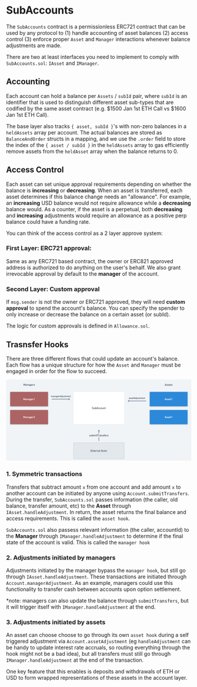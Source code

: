 # SubAccounts

The `SubAccounts` contract is a permissionless ERC721 contract that can be used by any protocol to (1) handle accounting of asset balances (2) access control (3) enforce proper `Asset` and `Manager` interactions whenever balance adjustments are made.

There are two at least interfaces you need to implement to comply with `SubAccounts.sol`: `IAsset` and `IManager`.

## Accounting

Each account can hold a balance per `Assets` / `subId` pair, where `subId` is an identifier that is used to distinguish different asset sub-types that are codified by the same asset contract (e.g. $1500 Jan 1st ETH Call vs $1600 Jan 1st ETH Call).

The base layer also tracks `{ asset, subId }`'s with non-zero balances in a `heldAssets` array per account. The actual balances are stored as `BalanceAndOrder` structs in a mapping, and we use the `.order` field to store the index of the `{ asset / subId }` in the `heldAssets` array to gas efficiently remove assets from the `heldAsset` array when the balance returns to 0.

## Access Control

Each asset can set unique approval requirements depending on whether the balance is **increasing** or **decreasing**. When an asset is transferred, each asset determines if this balance change needs an "allowance". For example, an **increasing** USD balance would not require allowance while a **decreasing** balance would. As a counter, if the asset is a perpetual, both **decreasing** and **increasing** adjustments would require an allowance as a positive perp balance could have a funding rate.

You can think of the access control as a 2 layer approve system:

### First Layer: **ERC721 approval**:

Same as any ERC721 based contract, the owner or ERC821 approved address is authorized to do anything on the user's behalf. We also grant irrevocable approval by default to the **manager** of the account.

### Second Layer: Custom approval

If `msg.sender` is not the owner or ERC721 approved, they will need **custom approval** to spend the account's balance. You can specify the spender to only increase or decrease the balance on a certain asset (or subId).

The logic for custom approvals is defined in `Allowance.sol`.

## Trasnsfer Hooks

There are three different flows that could update an account's balance. Each flow has a unique structure for how the `Asset` and `Manager` must be engaged in order for the flow to succeed.

![Base layer](./imgs/overall/base-layer-basic.png)

### 1. Symmetric transactions

Transfers that subtract amount `x` from one account and add amount `x` to another account can be initiated by anyone using `Account.submitTransfers`. During the transfer, `SubAccounts.sol` passes information (the caller, old balance, transfer amount, etc) to the **Asset** through `IAsset.handleAdjustment`. In return, the asset returns the final balance and access requirements. This is called the `asset hook`.

`SubAccounts.sol` also passess relevant information (the caller, accountId) to the **Manager** through `IManager.handleAdjustment` to determine if the final state of the account is valid. This is called the `manager hook`

### 2. Adjustments initiated by managers

Adjustments initiated by the manager bypass the `manager hook`, but still go through `IAsset.handleAdjustment`. These transactions are initiated through `Account.managerAdjustment`. As an example, managers could use this functionality to transfer cash between accounts upon option settlement. 

*note: managers can also update the balance through `submitTransfers`, but it will trigger itself with `IManager.handleAdjustment` at the end.

### 3. Adjustments initiated by assets

An asset can choose choose to go through its own `asset hook` during a self triggered adjustment via `Account.assetAdjustment` (eg `handleAdjustment` can be handy to update interest rate accruals, so routing everything through the hook might not be a bad idea), but all transfers must still go through `IManager.handleAdjustment` at the end of the transaction.

One key feature that this enables is deposits and withdrawals of ETH or USD to form wrapped representations of these assets in the account layer.  